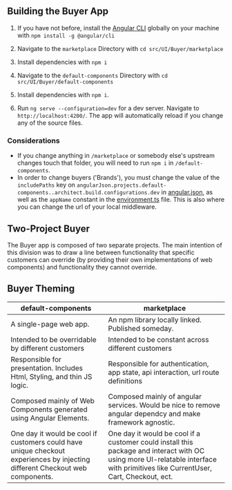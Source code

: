 ## Building the Buyer App

1.  If you have not before, install the [Angular CLI](https://github.com/angular/angular-cli/wiki) globally on your machine with `npm install -g @angular/cli`

2.  Navigate to the `marketplace` Directory with `cd src/UI/Buyer/marketplace`

3.  Install dependencies with `npm i`

4.  Navigate to the `default-components` Directory with `cd src/UI/Buyer/default-components`

5.  Install dependencies with `npm i`.

6.  Run `ng serve --configuration=dev` for a dev server. Navigate to `http://localhost:4200/`. The app will automatically reload if you change any of the source files.

### Considerations

- If you change anything in `/marketplace` or somebody else's upstream changes touch that folder, you will need to run `npm i` in `/default-components`.
- In order to change buyers ('Brands'), you must change the value of the `includePaths` key on `angularJson.projects.default-components..architect.build.configurations.dev` in [angular.json](default-components/angular.json), as well as the `appName` constant in the [environment.ts](default-components/src/environments/environment.ts) file. This is also where you can change the url of your local middleware.

## Two-Project Buyer

The Buyer app is composed of two separate projects. The main intention of this division was to draw a line between functionality that specific customers can override (by providing their own implementations of web components) and functionality they cannot override.

## Buyer Theming

| default-components                                                                                                           | marketplace                                                                                                                                                                     |
| ---------------------------------------------------------------------------------------------------------------------------- | ------------------------------------------------------------------------------------------------------------------------------------------------------------------------------- |
| A single-page web app.                                                                                                       | An npm library locally linked. Published someday.                                                                                                                               |
| Intended to be overridable by different customers                                                                            | Intended to be constant across different customers                                                                                                                              |
| Responsible for presentation. Includes Html, Styling, and thin JS logic.                                                     | Responsible for authentication, app state, api interaction, url route definitions                                                                                               |
| Composed mainly of Web Components generated using Angular Elements.                                                          | Composed mainly of angular services. Would be nice to remove angular dependcy and make framework agnostic.                                                                      |
| One day it would be cool if customers could have unique checkout experiences by injecting different Checkout web components. | One day it would be cool if a customer could install this package and interact with OC using more UI-relatable interface with primitives like CurrentUser, Cart, Checkout, ect. |

